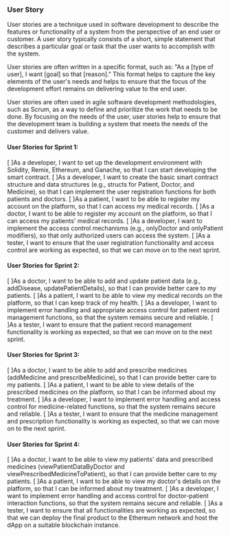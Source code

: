 ### User Story
User stories are a technique used in software development to describe the features or functionality of a system from the perspective of an end user or customer. A user story typically consists of a short, simple statement that describes a particular goal or task that the user wants to accomplish with the system.

User stories are often written in a specific format, such as: "As a [type of user], I want [goal] so that [reason]." This format helps to capture the key elements of the user's needs and helps to ensure that the focus of the development effort remains on delivering value to the end user.

User stories are often used in agile software development methodologies, such as Scrum, as a way to define and prioritize the work that needs to be done. By focusing on the needs of the user, user stories help to ensure that the development team is building a system that meets the needs of the customer and delivers value.

#### User Stories for Sprint 1:
[ ]As a developer, I want to set up the development environment with Solidity, Remix, Ethereum, and Ganache, so that I can start developing the smart contract.
[ ]As a developer, I want to create the basic smart contract structure and data structures (e.g., structs for Patient, Doctor, and Medicine), so that I can implement the user registration functions for both patients and doctors.
[ ]As a patient, I want to be able to register my account on the platform, so that I can access my medical records.
[ ]As a doctor, I want to be able to register my account on the platform, so that I can access my patients' medical records.
[ ]As a developer, I want to implement the access control mechanisms (e.g., onlyDoctor and onlyPatient modifiers), so that only authorized users can access the system.
[ ]As a tester, I want to ensure that the user registration functionality and access control are working as expected, so that we can move on to the next sprint.

#### User Stories for Sprint 2:
[ ]As a doctor, I want to be able to add and update patient data (e.g., addDisease, updatePatientDetails), so that I can provide better care to my patients.
[ ]As a patient, I want to be able to view my medical records on the platform, so that I can keep track of my health.
[ ]As a developer, I want to implement error handling and appropriate access control for patient record management functions, so that the system remains secure and reliable.
[ ]As a tester, I want to ensure that the patient record management functionality is working as expected, so that we can move on to the next sprint.

#### User Stories for Sprint 3:
[ ]As a doctor, I want to be able to add and prescribe medicines (addMedicine and prescribeMedicine), so that I can provide better care to my patients.
[ ]As a patient, I want to be able to view details of the prescribed medicines on the platform, so that I can be informed about my treatment.
[ ]As a developer, I want to implement error handling and access control for medicine-related functions, so that the system remains secure and reliable.
[ ]As a tester, I want to ensure that the medicine management and prescription functionality is working as expected, so that we can move on to the next sprint.

#### User Stories for Sprint 4:
[ ]As a doctor, I want to be able to view my patients' data and prescribed medicines (viewPatientDataByDoctor and viewPrescribedMedicineToPatient), so that I can provide better care to my patients.
[ ]As a patient, I want to be able to view my doctor's details on the platform, so that I can be informed about my treatment.
[ ]As a developer, I want to implement error handling and access control for doctor-patient interaction functions, so that the system remains secure and reliable.
[ ]As a tester, I want to ensure that all functionalities are working as expected, so that we can deploy the final product to the Ethereum network and host the dApp on a suitable blockchain instance.
